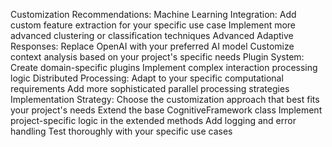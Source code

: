 Customization Recommendations:
Machine Learning Integration:
Add custom feature extraction for your specific use case
Implement more advanced clustering or classification techniques
Advanced Adaptive Responses:
Replace OpenAI with your preferred AI model
Customize context analysis based on your project's specific needs
Plugin System:
Create domain-specific plugins
Implement complex interaction processing logic
Distributed Processing:
Adapt to your specific computational requirements
Add more sophisticated parallel processing strategies
Implementation Strategy:
Choose the customization approach that best fits your project's needs
Extend the base CognitiveFramework class
Implement project-specific logic in the extended methods
Add logging and error handling
Test thoroughly with your specific use cases 